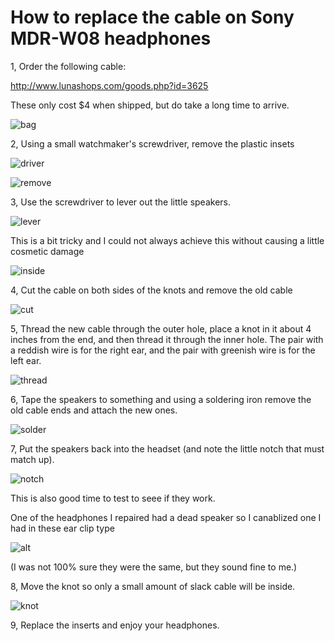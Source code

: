 # How to replace the cable on Sony MDR-W08 headphones

1, Order the following cable:

http://www.lunashops.com/goods.php?id=3625

These only cost $4 when shipped, but do take a long time to arrive.

![bag](images/bag.png)

2, Using a small watchmaker's screwdriver, remove the plastic insets

![driver](images/driver.png)

![remove](images/remove.png)

3, Use the screwdriver to lever out the little speakers.

![lever](images/lever.png)

This is a bit tricky and I could not always achieve this without causing a little cosmetic damage

![inside](images/inside.png)

4, Cut the cable on both sides of the knots and remove the old cable

![cut](images/cut.png)

5, Thread the new cable through the outer hole, place a knot in it about 4 inches from the end, and then thread it through the inner hole. The pair with a reddish wire is for the right ear, and the pair with greenish wire is for the left ear.

![thread](images/thread.png)

6, Tape the speakers to something and using a soldering iron remove the old cable ends and attach the new ones.

![solder](images/solder.png)

7, Put the speakers back into the headset (and note the little notch that must match up).

![notch](images/notch.png)

This is also good time to test to seee if they work.

One of the headphones I repaired had a dead speaker so I canablized one I had in these ear clip type

![alt](images/alt.png)

(I was not 100% sure they were the same, but they sound fine to me.)


8, Move the knot so only a small amount of slack cable will be inside.

![knot](images/knot.png)

9, Replace the inserts and enjoy your headphones.
